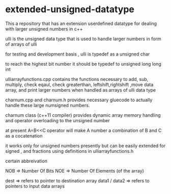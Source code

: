 # extended-unsigned-datatype
This a repository that has an extension userdefined datatype for dealing with larger unsigned numbers in c++

ulli is the unsigned data type that is used to handle larger numbers in form of arrays of ulli

for testing and development basis , ulli is typedef as a unsigned char

to reach the highest bit number it should be typedef to unsigned long long int

ulliarrayfunctions.cpp contains the functions necessary to add, sub, multiply, check eqaul, check greaterthan, leftshift,rightshift ,move data array, and print larger numbers when handled as arrays of ulli data type 

charnum.cpp and charnum.h provides necessary gluecode to actually handle these large numsigned numbers.

charnum class  (c++11 compiler) provides dynamic array memory handling and operator overloading to the unsigned number

at present 
A=B<<C
operator will make A number a combination of B and C as a cocatenation

it works only for unsigned numbers presently but can be easily extended for signed , and fractions using definitions in ulliarrayfunctions.h

certain abbreivation

NOB => Number Of Bits
NOE => Number Of Elements (of the array)

dest => refers to pointer to destination array
data1 / data2 => refers to pointers to input data arrays
